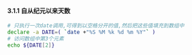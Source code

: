 
#### 3.1.1  自从纪元以来天数  
```bash
# 只执行一次date调用,可得到以空格分开的值,然后把这些值填充到数组中
declare -a DATE=( `date +"%S %M %k %d %m %Y"` )
# 访问数组中第3个元素 
echo ${DATE[2]} 
```